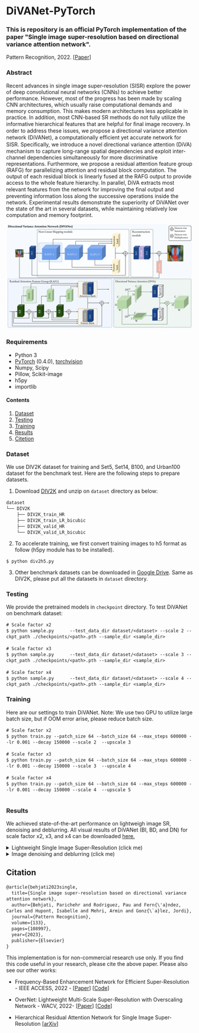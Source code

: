 # DiVANet-PyTorch
### This is repository is an official PyTorch implementation of the paper "Single image super-resolution based on directional variance attention network".
Pattern Recognition, 2022. [[Paper](https://www.sciencedirect.com/science/article/pii/S0031320322004770?dgcid=author)] 

### Abstract 
Recent advances in single image super-resolution (SISR) explore the power of deep convolutional neural networks (CNNs) to achieve better performance. However, most of the progress has been made by scaling CNN architectures, which usually raise computational demands and memory consumption. This
makes modern architectures less applicable in practice. In addition, most CNN-based SR methods do not fully utilize the informative hierarchical features that are helpful for ﬁnal image recovery. In order to address these issues, we propose a directional variance attention network (DiVANet), a computationally eﬃcient yet accurate network for SISR. Speciﬁcally, we introduce a novel directional variance attention (DiVA) mechanism to capture long-range spatial dependencies and exploit inter-channel dependencies simultaneously for more discriminative representations. Furthermore, we propose a residual attention feature group (RAFG) for parallelizing attention and residual block computation. The output of each residual block is linearly fused at the RAFG output to provide access to the whole feature hierarchy. In parallel, DiVA extracts most relevant features from the network for improving the ﬁnal output and preventing information loss along the successive operations inside the network. Experimental results demonstrate the superiority of DiVANet over the state of the art in several datasets, while maintaining relatively low computation and memory footprint.

<img src="assets/Main_figure.png">

### Requirements
- Python 3
- [PyTorch](https://github.com/pytorch/pytorch) (0.4.0), [torchvision](https://github.com/pytorch/vision)
- Numpy, Scipy
- Pillow, Scikit-image
- h5py
- importlib

#### Contents
1. [Dataset](#Dataset)
1. [Testing](#Testing)
1. [Training](#Training)
1. [Results](#Results)
1. [Citetion](#Citetion)


### Dataset
We use DIV2K dataset for training and Set5, Set14, B100, and Urban100 dataset for the benchmark test. Here are the following steps to prepare datasets.

1. Download [DIV2K](https://data.vision.ee.ethz.ch/cvl/DIV2K) and unzip on `dataset` directory as below:
  ```
  dataset
  └── DIV2K
      ├── DIV2K_train_HR
      ├── DIV2K_train_LR_bicubic
      ├── DIV2K_valid_HR
      └── DIV2K_valid_LR_bicubic
  ```
2. To accelerate training, we first convert training images to h5 format as follow (h5py module has to be installed).
```shell
$ python div2h5.py
```
3. Other benchmark datasets can be downloaded in [Google Drive](https://drive.google.com/drive/folders/1t2le0-Wz7GZQ4M2mJqmRamw5o4ce2AVw?usp=sharing). Same as DIV2K, please put all the datasets in `dataset` directory.

### Testing
We provide the pretrained models in `checkpoint` directory. To test DiVANet on benchmark dataset:
```shell
# Scale factor x2
$ python sample.py      --test_data_dir dataset/<dataset> --scale 2 --ckpt_path ./checkpoints/<path>.pth --sample_dir <sample_dir>

# Scale factor x3                
$ python sample.py      --test_data_dir dataset/<dataset> --scale 3 --ckpt_path ./checkpoints/<path>.pth --sample_dir <sample_dir>

# Scale factor x4
$ python sample.py      --test_data_dir dataset/<dataset> --scale 4 --ckpt_path ./checkpoints/<path>.pth --sample_dir <sample_dir>
```

### Training
Here are our settings to train DiVANet. Note: We use two GPU to utilize large batch size, but if OOM error arise, please reduce batch size.
```shell
# Scale factor x2
$ python train.py --patch_size 64 --batch_size 64 --max_steps 600000 --lr 0.001 --decay 150000 --scale 2  --upscale 3

# Scale factor x3
$ python train.py --patch_size 64 --batch_size 64 --max_steps 600000 --lr 0.001 --decay 150000 --scale 3  --upscale 4

# Scale factor x4
$ python train.py --patch_size 64 --batch_size 64 --max_steps 600000 --lr 0.001 --decay 150000 --scale 4  --upscale 5               
                      
 ```
 ### Results
We achieved state-of-the-art performance on lightweigh image SR, denoising and deblurring. All visual results of DiVANet (BI, BD, and DN) for scale factor x2, x3, and x4 can be downloaded [here.](https://drive.google.com/drive/folders/1svSJq8UlU8Yq90tLfByhv_0ctPKv5PiN?usp=sharing)

<details>
<summary>Lightweight Single Image Super-Resolution (click me)</summary>
<p align="center">
  <img width="800" src="assets/BI_results.png">
  <img width="700" height="900" src="assets/BI_Visualize.png">
</p>
  </details>


<details>
<summary>Image denoising and deblurring (click me)</summary>
<p align="center">
  <img width="700" src="assets/BD_visualize.png">
  <img width="700" src="assets/DN_visualize.png">
</p>
  </details>

## Citation
```
@article{behjati2023single,
  title={Single image super-resolution based on directional variance attention network},
  author={Behjati, Parichehr and Rodriguez, Pau and Fern{\'a}ndez, Carles and Hupont, Isabelle and Mehri, Armin and Gonz{\`a}lez, Jordi},
  journal={Pattern Recognition},
  volume={133},
  pages={108997},
  year={2023},
  publisher={Elsevier}
}
```
This implementation is for non-commercial research use only. If you find this code useful in your research, please cite the above paper. Please also see our other works:

- Frequency-Based Enhancement Network for Efficient Super-Resolution - IEEE ACCESS, 2022 - [[Paper](https://ieeexplore.ieee.org/document/9778017)] 
[[Code](https://github.com/pbehjatii/FENet)] 

- OverNet: Lightweight Multi-Scale Super-Resolution with Overscaling Network - WACV, 2022- [[Paper](https://openaccess.thecvf.com/content/WACV2021/papers/Behjati_OverNet_Lightweight_Multi-Scale_Super-Resolution_With_Overscaling_Network_WACV_2021_paper.pdf)] 
[[Code](https://github.com/pbehjatii/OverNet-PyTorch)] 

- Hierarchical Residual Attention Network for Single Image Super-Resolution [[arXiv](https://arxiv.org/abs/2012.04578)]
